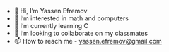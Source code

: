- 👋 Hi, I’m Yassen Efremov
- 👀 I’m interested in math and computers
- 🌱 I’m currently learning C
- 💞️ I’m looking to collaborate on my classmates
- 📫 How to reach me - yassen.efremov@gmail.com

<!---
YassenEfremov/YassenEfremov is a ✨ special ✨ repository because its `README.md` (this file) appears on your GitHub profile.
You can click the Preview link to take a look at your changes.
--->
